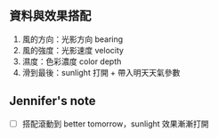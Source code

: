 ## 資料與效果搭配
1. 風的方向：光影方向 bearing
2. 風的強度：光影速度 velocity
3. 濕度：色彩濃度 color depth
4. 滑到最後：sunlight 打開 + 帶入明天天氣參數

## Jennifer's note
- [ ] 搭配滾動到 better tomorrow，sunlight 效果漸漸打開